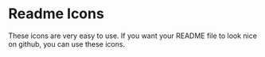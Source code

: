 # Readme Icons
These icons are very easy to use. If you want your README file to look nice on github, you can use these icons.
